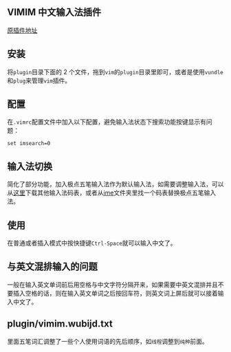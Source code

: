 ## VIMIM 中文输入法插件

[原插件地址](https://www.vim.org/scripts/script.php?script_id=2506)

## 安装

将`plugin`目录下面的 2 个文件，拖到`vim`的`plugin`目录里即可，或者是使用`vundle`和`plug`来管理`vim`插件。

## 配置

在`.vimrc`配置文件中加入以下配置，避免输入法状态下搜索功能按键显示有问题：

```vim
set imsearch=0
```

## 输入法切换

简化了部分功能，加入极点五笔输入法作为默认输入法，如需要调整输入法，可以从[这里](https://code.google.com/archive/p/vimim/downloads?page=2)下载其他输入法码表，或者从[ime](https://github.com/yuweijun/vimim/tree/master/ime)文件夹里找一个码表替换极点五笔输入法。

## 使用

在普通或者插入模式中按快捷键`Ctrl-Space`就可以输入中文了。

## 与英文混排输入的问题

一般在输入英文单词前后用空格与中文字符分隔开来，如果需要中英文混排并且不要插入空格的话，则在输入英文单词之后按回车符，则英文词上屏后就可以接着输入中文了。

## plugin/vimim.wubijd.txt

里面五笔词汇调整了一些个人使用词语的先后顺序，如`线程`调整到`纯种`前面。


